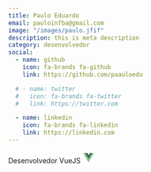 ```yaml
---
title: Paulo Eduardo
email: pauloinfba@gmail.com
image: "/images/paulo.jfif"
description: this is meta description
category: desenvolvedor
social:
  - name: github
    icon: fa-brands fa-github
    link: https://github.com/paauloedu

  # - name: twitter
  #   icon: fa-brands fa-twitter
  #   link: https://twitter.com

  - name: linkedin
    icon: fa-brands fa-linkedin
    link: https://linkedin.com
---
```


Desenvolvedor VueJS <svg style="display: inline-block" xmlns="http://www.w3.org/2000/svg" x="0px" y="0px" width="25" height="25" viewBox="0 0 48 48">
<polygon fill="#81c784" points="23.987,17 18.734,8 2.974,8 23.987,44 45,8 29.24,8"></polygon><polygon fill="#455a64" points="29.24,8 23.987,17 18.734,8 11.146,8 23.987,30 36.828,8"></polygon>
</svg>
